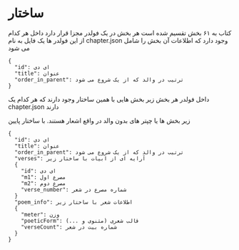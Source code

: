 # ساختار

کتاب به ۶۱ بخش تقسیم شده است
هر بخش در یک فولدر مجزا قرار دارد
داخل هر کدام از این فولدر ها یک فایل به نام
chapter.json
وجود دارد که اطلاعات آن بخش را شامل می شود

```
{
  "id": ای دی
  "title": عنوان
  "order_in_parent": ترتیب در والد که از یک شروع می شود
}
```

داخل فولدر هر بخش زیر بخش هایی با همین ساختار وجود دارند که هر کدام یک
chapter.json
دارند

زیر بخش ها یا چپتر های بدون والد در واقع اشعار هستند. با ساختار پایین
<br>

```
{
  "id": ای دی
  "title": عنوان
  "order_in_parent": ترتیب در والد که از یک شروع می شود
  "verses": آرایه ای از ابیات با ساختار زیر
  {
    "id": ای دی
    "m1": مصرع اول
    "m2": مصرع دوم
    "verse_number": شماره مصرع در شعر
  }
  "poem_info": اطلاعات شعر با ساختار زیر
  {
    "meter": وزن
    "poeticForm": قالب شعری (مثنوی و ...)
    "verseCount": شماره بیت در شعر
  }
}

```
